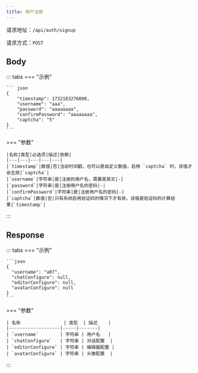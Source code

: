 ```yaml
---
title: 用户注册
---
```


请求地址：`/api/auth/signup`

请求方式：`POST`

## Body

::: tabs
=== "示例"

    ``` json
    {
        "timestamp": 1732183276000,
        "username": "aaa",
        "password": "aaaaaaaa",
        "confirmPassword": "aaaaaaaa",
        "captcha": "5"
    }
    ```

=== "参数"

    |名称|类型|必选项|描述|依赖|
    |---|---|---|---|---|
    |`timestamp`|数值|否|当前时间戳，也可以是自定义数值，启用 `captcha` 时，该值才会生效|`captcha`|
    |`username`|字符串|是|注册的用户名，需要是英文|-|
    |`password`|字符串|是|注册用户名的密码|-|
    |`confirmPassword`|字符串|是|注册用户名的密码|-|
    |`captcha`|数值|否|只有系统启用验证码的情况下才有效，该值是验证码的计算结果|`timestamp`|
:::

## Response

::: tabs
=== "示例"

    ```json
    {
      "username": "a07",
      "chatConfigure": null,
      "editorConfigure": null,
      "avatarConfigure": null
    }
    ```

=== "参数"

    | 名称                | 类型  | 描述    |
    |-------------------|-----|-------|
    | `username`        | 字符串 | 用户名   |
    | `chatConfigure`   | 字符串 | 对话配置  |
    | `editorConfigure` | 字符串 | 编辑器配置 |
    | `avatarConfigure` | 字符串 | 头像配置  |
:::
